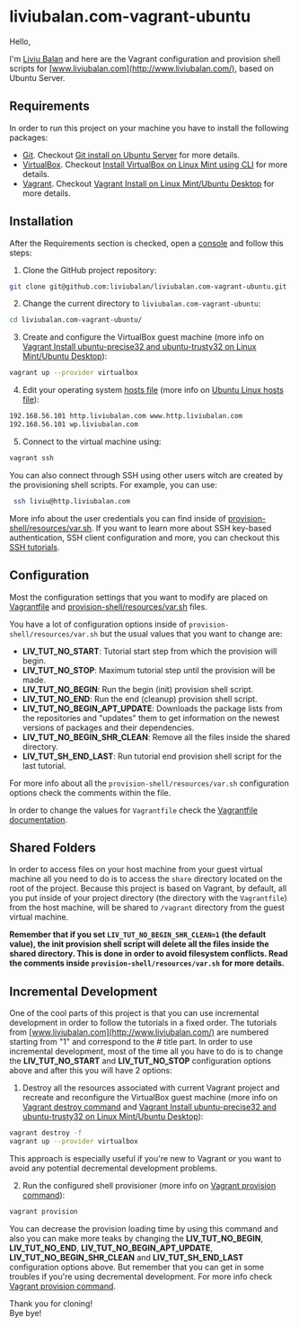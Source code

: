 # liviubalan.com-vagrant-ubuntu

Hello,

I'm [Liviu Balan](http://www.liviubalan.com/) and here are the Vagrant configuration and provision shell scripts for
[www.liviubalan.com](http://www.liviubalan.com/), based on Ubuntu Server.

## Requirements

In order to run this project on your machine you have to install the following packages:

* [Git](https://git-scm.com/). Checkout
[Git install on Ubuntu Server](http://www.liviubalan.com/git-install-on-ubuntu-server) for more details.
* [VirtualBox](https://www.virtualbox.org/). Checkout
[Install VirtualBox on Linux Mint using CLI](http://www.liviubalan.com/install-virtualbox-on-linux-mint-using-cli)
for more details.
* [Vagrant](https://www.vagrantup.com/). Checkout
[Vagrant Install on Linux Mint/Ubuntu Desktop](http://www.liviubalan.com/vagrant-install-on-linux-mintubuntu-desktop)
for more details.

## Installation

After the Requirements section is checked, open a [console](https://en.wikipedia.org/wiki/Command-line_interface) and
follow this steps:

1. Clone the GitHub project repository:

 ```bash
 git clone git@github.com:liviubalan/liviubalan.com-vagrant-ubuntu.git
 ```

2. Change the current directory to `liviubalan.com-vagrant-ubuntu`:

 ```bash
 cd liviubalan.com-vagrant-ubuntu/
 ```

3. Create and configure the VirtualBox guest machine (more info on
[Vagrant Install ubuntu-precise32 and ubuntu-trusty32 on Linux Mint/Ubuntu Desktop](http://www.liviubalan.com/vagrant-install-ubuntu-precise32-and-ubuntu-trusty32-on-linux-mintubuntu-desktop)):

 ```bash
 vagrant up --provider virtualbox
 ```

4. Edit your operating system [hosts file](https://en.wikipedia.org/wiki/Hosts_%28file%29) (more info on
[Ubuntu Linux hosts file](http://www.liviubalan.com/ubuntu-linux-hosts-file)):

 ```bash
 192.168.56.101 http.liviubalan.com www.http.liviubalan.com
 192.168.56.101 wp.liviubalan.com
 ```

5. Connect to the virtual machine using:

 ```bash
 vagrant ssh
 ```

 You can also connect through SSH using other users witch are created by the provisioning shell scripts. For example,
 you can use:
 
 ```bash
  ssh liviu@http.liviubalan.com
  ```
  More info about the user credentials you can find inside of
  [provision-shell/resources/var.sh](https://github.com/liviubalan/liviubalan.com-vagrant-ubuntu/blob/master/provision-shell/resources/var.sh).
  If you want to learn more about SSH key-based authentication, SSH client configuration and more, you can checkout this
  [SSH tutorials](http://www.liviubalan.com/tag/ssh).

## Configuration

Most the configuration settings that you want to modify are placed on
[Vagrantfile](https://github.com/liviubalan/liviubalan.com-vagrant-ubuntu/blob/master/Vagrantfile) and
[provision-shell/resources/var.sh](https://github.com/liviubalan/liviubalan.com-vagrant-ubuntu/blob/master/provision-shell/resources/var.sh)
files.

You have a lot of configuration options inside of `provision-shell/resources/var.sh` but the usual values that you
want to change are:

* **LIV_TUT_NO_START**: Tutorial start step from which the provision will begin.
* **LIV_TUT_NO_STOP**: Maximum tutorial step until the provision will be made.
* **LIV_TUT_NO_BEGIN**: Run the begin (init) provision shell script.
* **LIV_TUT_NO_END**: Run the end (cleanup) provision shell script.
* **LIV_TUT_NO_BEGIN_APT_UPDATE**: Downloads the package lists from the repositories and "updates" them to get
information on the newest versions of packages and their dependencies.
* **LIV_TUT_NO_BEGIN_SHR_CLEAN**: Remove all the files inside the shared directory.
* **LIV_TUT_SH_END_LAST**: Run tutorial end provision shell script for the last tutorial.

For more info about all the `provision-shell/resources/var.sh` configuration options check the comments within the
file.

In order to change the values for `Vagrantfile` check the
[Vagrantfile documentation](https://www.vagrantup.com/docs/vagrantfile/).

## Shared Folders

In order to access files on your host machine from your guest virtual machine all you need to do is to access the
`share` directory located on the root of the project. Because this project is based on Vagrant, by default, all you
put inside of your project directory (the directory with the `Vagrantfile`) from the host machine, will be shared to
`/vagrant` directory from the guest virtual machine.

**Remember that if you set `LIV_TUT_NO_BEGIN_SHR_CLEAN=1` (the default value), the init provision shell script will
delete all the files inside the shared directory. This is done in order to avoid filesystem conflicts. Read the
comments inside `provision-shell/resources/var.sh` for more details.**

## Incremental Development

One of the cool parts of this project is that you can use incremental development in order to follow the tutorials in a
fixed order. The tutorials from [www.liviubalan.com](http://www.liviubalan.com/) are numbered starting from "1" and
correspond to the # title part. In order to use incremental development, most of the time all you have to do is to
change the **LIV_TUT_NO_START** and **LIV_TUT_NO_STOP** configuration options above and after this you will have 2
options:

1. Destroy all the resources associated with current Vagrant project and recreate and reconfigure the VirtualBox guest
machine (more info on [Vagrant destroy command](http://www.liviubalan.com/vagrant-destroy-command) and
[Vagrant Install ubuntu-precise32 and ubuntu-trusty32 on Linux Mint/Ubuntu Desktop](http://www.liviubalan.com/vagrant-install-ubuntu-precise32-and-ubuntu-trusty32-on-linux-mintubuntu-desktop)):

 ```bash
 vagrant destroy -f
 vagrant up --provider virtualbox
 ```

 This approach is especially useful if you're new to Vagrant or you want to avoid any potential decremental development
 problems.

2. Run the configured shell provisioner (more info on
[Vagrant provision command](http://www.liviubalan.com/vagrant-provision-command)):

 ```bash
 vagrant provision
 ```

 You can decrease the provision loading time by using this command and also you can make more teaks by changing the
 **LIV_TUT_NO_BEGIN**, **LIV_TUT_NO_END**, **LIV_TUT_NO_BEGIN_APT_UPDATE**, **LIV_TUT_NO_BEGIN_SHR_CLEAN** and
 **LIV_TUT_SH_END_LAST** configuration options above. But remember that you can get in some troubles if you're using
 decremental development. For more info check
 [Vagrant provision command](http://www.liviubalan.com/vagrant-provision-command).

Thank you for cloning!  
Bye bye!
